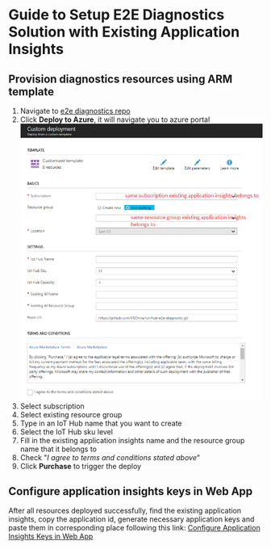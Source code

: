 # Guide to Setup E2E Diagnostics Solution with Existing Application Insights

## Provision diagnostics resources using ARM template
1. Navigate to [e2e diagnostics repo](https://github.com/VSChina/iot-hub-e2e-diagnostic/tree/existing_AI)
2. Click **Deploy to Azure**, it will navigate you to azure portal
![](./images/Existing_AI.PNG)
3. Select subscription
4. Select existing resource group
5. Type in an IoT Hub name that you want to create
6. Select the IoT Hub sku level
7. Fill in the existing application insights name and the resource group name that it belongs to
8. Check "*I agree to terms and conditions stated above*"
9. Click **Purchase** to trigger the deploy

## Configure application insights keys in Web App
After all resources deployed successfully, find the existing application insights, copy the application id, generate necessary application keys and paste them in corresponding place following this link:
[Configure Application Insights Keys in Web App](./Guide%20to%20Config%20Application%20Insights%20Keys%20in%20Web%20APP.md)